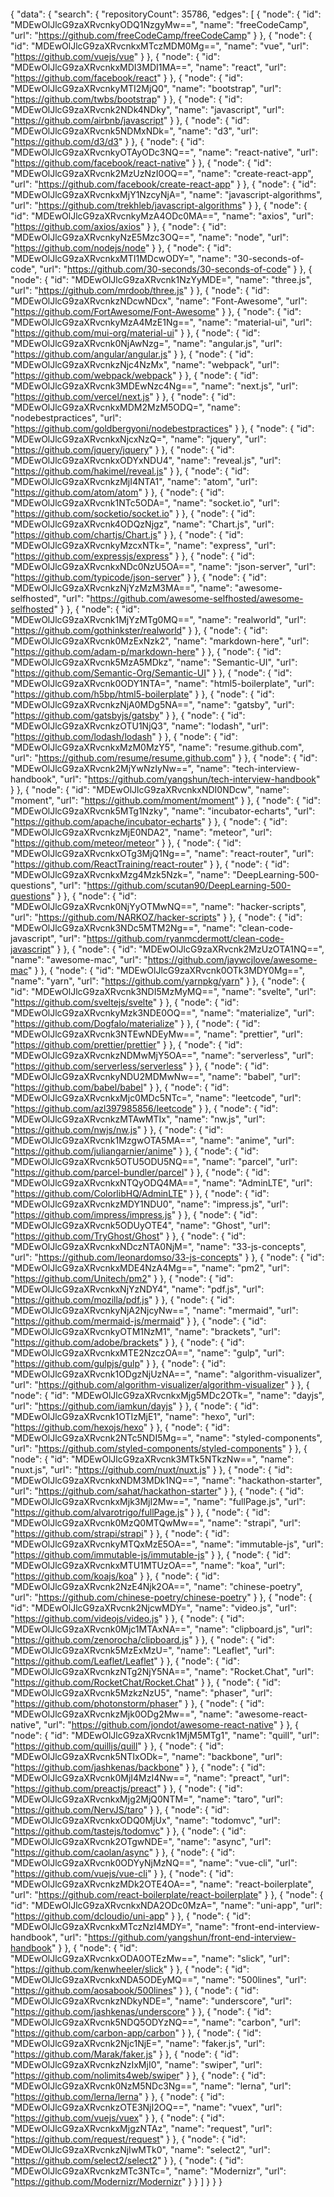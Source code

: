 ```
```
{
  "data": {
    "search": {
      "repositoryCount": 35786,
      "edges": [
        {
          "node": {
            "id": "MDEwOlJlcG9zaXRvcnkyODQ1NzgyMw==",
            "name": "freeCodeCamp",
            "url": "https://github.com/freeCodeCamp/freeCodeCamp"
          }
        },
        {
          "node": {
            "id": "MDEwOlJlcG9zaXRvcnkxMTczMDM0Mg==",
            "name": "vue",
            "url": "https://github.com/vuejs/vue"
          }
        },
        {
          "node": {
            "id": "MDEwOlJlcG9zaXRvcnkxMDI3MDI1MA==",
            "name": "react",
            "url": "https://github.com/facebook/react"
          }
        },
        {
          "node": {
            "id": "MDEwOlJlcG9zaXRvcnkyMTI2MjQ0",
            "name": "bootstrap",
            "url": "https://github.com/twbs/bootstrap"
          }
        },
        {
          "node": {
            "id": "MDEwOlJlcG9zaXRvcnk2NDk4NDky",
            "name": "javascript",
            "url": "https://github.com/airbnb/javascript"
          }
        },
        {
          "node": {
            "id": "MDEwOlJlcG9zaXRvcnk5NDMxNDk=",
            "name": "d3",
            "url": "https://github.com/d3/d3"
          }
        },
        {
          "node": {
            "id": "MDEwOlJlcG9zaXRvcnkyOTAyODc3NQ==",
            "name": "react-native",
            "url": "https://github.com/facebook/react-native"
          }
        },
        {
          "node": {
            "id": "MDEwOlJlcG9zaXRvcnk2MzUzNzI0OQ==",
            "name": "create-react-app",
            "url": "https://github.com/facebook/create-react-app"
          }
        },
        {
          "node": {
            "id": "MDEwOlJlcG9zaXRvcnkxMjY1NzcyNjA=",
            "name": "javascript-algorithms",
            "url": "https://github.com/trekhleb/javascript-algorithms"
          }
        },
        {
          "node": {
            "id": "MDEwOlJlcG9zaXRvcnkyMzA4ODc0MA==",
            "name": "axios",
            "url": "https://github.com/axios/axios"
          }
        },
        {
          "node": {
            "id": "MDEwOlJlcG9zaXRvcnkyNzE5Mzc3OQ==",
            "name": "node",
            "url": "https://github.com/nodejs/node"
          }
        },
        {
          "node": {
            "id": "MDEwOlJlcG9zaXRvcnkxMTI1MDcwODY=",
            "name": "30-seconds-of-code",
            "url": "https://github.com/30-seconds/30-seconds-of-code"
          }
        },
        {
          "node": {
            "id": "MDEwOlJlcG9zaXRvcnk1NzYyMDE=",
            "name": "three.js",
            "url": "https://github.com/mrdoob/three.js"
          }
        },
        {
          "node": {
            "id": "MDEwOlJlcG9zaXRvcnkzNDcwNDcx",
            "name": "Font-Awesome",
            "url": "https://github.com/FortAwesome/Font-Awesome"
          }
        },
        {
          "node": {
            "id": "MDEwOlJlcG9zaXRvcnkyMzA4MzE1Ng==",
            "name": "material-ui",
            "url": "https://github.com/mui-org/material-ui"
          }
        },
        {
          "node": {
            "id": "MDEwOlJlcG9zaXRvcnk0NjAwNzg=",
            "name": "angular.js",
            "url": "https://github.com/angular/angular.js"
          }
        },
        {
          "node": {
            "id": "MDEwOlJlcG9zaXRvcnkzNjc4NzMx",
            "name": "webpack",
            "url": "https://github.com/webpack/webpack"
          }
        },
        {
          "node": {
            "id": "MDEwOlJlcG9zaXRvcnk3MDEwNzc4Ng==",
            "name": "next.js",
            "url": "https://github.com/vercel/next.js"
          }
        },
        {
          "node": {
            "id": "MDEwOlJlcG9zaXRvcnkxMDM2MzM5ODQ=",
            "name": "nodebestpractices",
            "url": "https://github.com/goldbergyoni/nodebestpractices"
          }
        },
        {
          "node": {
            "id": "MDEwOlJlcG9zaXRvcnkxNjcxNzQ=",
            "name": "jquery",
            "url": "https://github.com/jquery/jquery"
          }
        },
        {
          "node": {
            "id": "MDEwOlJlcG9zaXRvcnkxODYxNDU4",
            "name": "reveal.js",
            "url": "https://github.com/hakimel/reveal.js"
          }
        },
        {
          "node": {
            "id": "MDEwOlJlcG9zaXRvcnkzMjI4NTA1",
            "name": "atom",
            "url": "https://github.com/atom/atom"
          }
        },
        {
          "node": {
            "id": "MDEwOlJlcG9zaXRvcnk1NTc5ODA=",
            "name": "socket.io",
            "url": "https://github.com/socketio/socket.io"
          }
        },
        {
          "node": {
            "id": "MDEwOlJlcG9zaXRvcnk4ODQzNjgz",
            "name": "Chart.js",
            "url": "https://github.com/chartjs/Chart.js"
          }
        },
        {
          "node": {
            "id": "MDEwOlJlcG9zaXRvcnkyMzcxNTk=",
            "name": "express",
            "url": "https://github.com/expressjs/express"
          }
        },
        {
          "node": {
            "id": "MDEwOlJlcG9zaXRvcnkxNDc0NzU5OA==",
            "name": "json-server",
            "url": "https://github.com/typicode/json-server"
          }
        },
        {
          "node": {
            "id": "MDEwOlJlcG9zaXRvcnkzNjYzMzM3MA==",
            "name": "awesome-selfhosted",
            "url": "https://github.com/awesome-selfhosted/awesome-selfhosted"
          }
        },
        {
          "node": {
            "id": "MDEwOlJlcG9zaXRvcnk1MjYzMTg0MQ==",
            "name": "realworld",
            "url": "https://github.com/gothinkster/realworld"
          }
        },
        {
          "node": {
            "id": "MDEwOlJlcG9zaXRvcnk0MzExNzk2",
            "name": "markdown-here",
            "url": "https://github.com/adam-p/markdown-here"
          }
        },
        {
          "node": {
            "id": "MDEwOlJlcG9zaXRvcnk5MzA5MDkz",
            "name": "Semantic-UI",
            "url": "https://github.com/Semantic-Org/Semantic-UI"
          }
        },
        {
          "node": {
            "id": "MDEwOlJlcG9zaXRvcnk0ODY1NTA=",
            "name": "html5-boilerplate",
            "url": "https://github.com/h5bp/html5-boilerplate"
          }
        },
        {
          "node": {
            "id": "MDEwOlJlcG9zaXRvcnkzNjA0MDg5NA==",
            "name": "gatsby",
            "url": "https://github.com/gatsbyjs/gatsby"
          }
        },
        {
          "node": {
            "id": "MDEwOlJlcG9zaXRvcnkzOTU1NjQ3",
            "name": "lodash",
            "url": "https://github.com/lodash/lodash"
          }
        },
        {
          "node": {
            "id": "MDEwOlJlcG9zaXRvcnkxMzM0MzY5",
            "name": "resume.github.com",
            "url": "https://github.com/resume/resume.github.com"
          }
        },
        {
          "node": {
            "id": "MDEwOlJlcG9zaXRvcnk2MjYwNzIyNw==",
            "name": "tech-interview-handbook",
            "url": "https://github.com/yangshun/tech-interview-handbook"
          }
        },
        {
          "node": {
            "id": "MDEwOlJlcG9zaXRvcnkxNDI0NDcw",
            "name": "moment",
            "url": "https://github.com/moment/moment"
          }
        },
        {
          "node": {
            "id": "MDEwOlJlcG9zaXRvcnk5MTg1Nzky",
            "name": "incubator-echarts",
            "url": "https://github.com/apache/incubator-echarts"
          }
        },
        {
          "node": {
            "id": "MDEwOlJlcG9zaXRvcnkzMjE0NDA2",
            "name": "meteor",
            "url": "https://github.com/meteor/meteor"
          }
        },
        {
          "node": {
            "id": "MDEwOlJlcG9zaXRvcnkxOTg3MjQ1Ng==",
            "name": "react-router",
            "url": "https://github.com/ReactTraining/react-router"
          }
        },
        {
          "node": {
            "id": "MDEwOlJlcG9zaXRvcnkxMzg4Mzk5Nzk=",
            "name": "DeepLearning-500-questions",
            "url": "https://github.com/scutan90/DeepLearning-500-questions"
          }
        },
        {
          "node": {
            "id": "MDEwOlJlcG9zaXRvcnk0NjYyOTMwNQ==",
            "name": "hacker-scripts",
            "url": "https://github.com/NARKOZ/hacker-scripts"
          }
        },
        {
          "node": {
            "id": "MDEwOlJlcG9zaXRvcnk3NDc5MTM2Ng==",
            "name": "clean-code-javascript",
            "url": "https://github.com/ryanmcdermott/clean-code-javascript"
          }
        },
        {
          "node": {
            "id": "MDEwOlJlcG9zaXRvcnk2MzUzOTA1NQ==",
            "name": "awesome-mac",
            "url": "https://github.com/jaywcjlove/awesome-mac"
          }
        },
        {
          "node": {
            "id": "MDEwOlJlcG9zaXRvcnk0OTk3MDY0Mg==",
            "name": "yarn",
            "url": "https://github.com/yarnpkg/yarn"
          }
        },
        {
          "node": {
            "id": "MDEwOlJlcG9zaXRvcnk3NDI5MzMyMQ==",
            "name": "svelte",
            "url": "https://github.com/sveltejs/svelte"
          }
        },
        {
          "node": {
            "id": "MDEwOlJlcG9zaXRvcnkyMzk3NDE0OQ==",
            "name": "materialize",
            "url": "https://github.com/Dogfalo/materialize"
          }
        },
        {
          "node": {
            "id": "MDEwOlJlcG9zaXRvcnk3NTEwNDEyMw==",
            "name": "prettier",
            "url": "https://github.com/prettier/prettier"
          }
        },
        {
          "node": {
            "id": "MDEwOlJlcG9zaXRvcnkzNDMwMjY5OA==",
            "name": "serverless",
            "url": "https://github.com/serverless/serverless"
          }
        },
        {
          "node": {
            "id": "MDEwOlJlcG9zaXRvcnkyNDU2MDMwNw==",
            "name": "babel",
            "url": "https://github.com/babel/babel"
          }
        },
        {
          "node": {
            "id": "MDEwOlJlcG9zaXRvcnkxMjc0MDc5NTc=",
            "name": "leetcode",
            "url": "https://github.com/azl397985856/leetcode"
          }
        },
        {
          "node": {
            "id": "MDEwOlJlcG9zaXRvcnkzMTAwMTIx",
            "name": "nw.js",
            "url": "https://github.com/nwjs/nw.js"
          }
        },
        {
          "node": {
            "id": "MDEwOlJlcG9zaXRvcnk1MzgwOTA5MA==",
            "name": "anime",
            "url": "https://github.com/juliangarnier/anime"
          }
        },
        {
          "node": {
            "id": "MDEwOlJlcG9zaXRvcnk5OTU5ODU5NQ==",
            "name": "parcel",
            "url": "https://github.com/parcel-bundler/parcel"
          }
        },
        {
          "node": {
            "id": "MDEwOlJlcG9zaXRvcnkxNTQyODQ4MA==",
            "name": "AdminLTE",
            "url": "https://github.com/ColorlibHQ/AdminLTE"
          }
        },
        {
          "node": {
            "id": "MDEwOlJlcG9zaXRvcnkzMDY1NDU0",
            "name": "impress.js",
            "url": "https://github.com/impress/impress.js"
          }
        },
        {
          "node": {
            "id": "MDEwOlJlcG9zaXRvcnk5ODUyOTE4",
            "name": "Ghost",
            "url": "https://github.com/TryGhost/Ghost"
          }
        },
        {
          "node": {
            "id": "MDEwOlJlcG9zaXRvcnkxNDczNTA0NjM=",
            "name": "33-js-concepts",
            "url": "https://github.com/leonardomso/33-js-concepts"
          }
        },
        {
          "node": {
            "id": "MDEwOlJlcG9zaXRvcnkxMDE4NzA4Mg==",
            "name": "pm2",
            "url": "https://github.com/Unitech/pm2"
          }
        },
        {
          "node": {
            "id": "MDEwOlJlcG9zaXRvcnkxNjYzNDY4",
            "name": "pdf.js",
            "url": "https://github.com/mozilla/pdf.js"
          }
        },
        {
          "node": {
            "id": "MDEwOlJlcG9zaXRvcnkyNjA2NjcyNw==",
            "name": "mermaid",
            "url": "https://github.com/mermaid-js/mermaid"
          }
        },
        {
          "node": {
            "id": "MDEwOlJlcG9zaXRvcnkyOTM1NzM1",
            "name": "brackets",
            "url": "https://github.com/adobe/brackets"
          }
        },
        {
          "node": {
            "id": "MDEwOlJlcG9zaXRvcnkxMTE2NzczOA==",
            "name": "gulp",
            "url": "https://github.com/gulpjs/gulp"
          }
        },
        {
          "node": {
            "id": "MDEwOlJlcG9zaXRvcnk1ODgzNjUzNA==",
            "name": "algorithm-visualizer",
            "url": "https://github.com/algorithm-visualizer/algorithm-visualizer"
          }
        },
        {
          "node": {
            "id": "MDEwOlJlcG9zaXRvcnkxMjg5MDc2OTk=",
            "name": "dayjs",
            "url": "https://github.com/iamkun/dayjs"
          }
        },
        {
          "node": {
            "id": "MDEwOlJlcG9zaXRvcnk1OTIzMjE1",
            "name": "hexo",
            "url": "https://github.com/hexojs/hexo"
          }
        },
        {
          "node": {
            "id": "MDEwOlJlcG9zaXRvcnk2NTc5NDI5Mg==",
            "name": "styled-components",
            "url": "https://github.com/styled-components/styled-components"
          }
        },
        {
          "node": {
            "id": "MDEwOlJlcG9zaXRvcnk3MTk5NTkzNw==",
            "name": "nuxt.js",
            "url": "https://github.com/nuxt/nuxt.js"
          }
        },
        {
          "node": {
            "id": "MDEwOlJlcG9zaXRvcnkxNDM3MDk1NQ==",
            "name": "hackathon-starter",
            "url": "https://github.com/sahat/hackathon-starter"
          }
        },
        {
          "node": {
            "id": "MDEwOlJlcG9zaXRvcnkxMjk3MjI2Mw==",
            "name": "fullPage.js",
            "url": "https://github.com/alvarotrigo/fullPage.js"
          }
        },
        {
          "node": {
            "id": "MDEwOlJlcG9zaXRvcnk0MzQ0MTQwMw==",
            "name": "strapi",
            "url": "https://github.com/strapi/strapi"
          }
        },
        {
          "node": {
            "id": "MDEwOlJlcG9zaXRvcnkyMTQxMzE5OA==",
            "name": "immutable-js",
            "url": "https://github.com/immutable-js/immutable-js"
          }
        },
        {
          "node": {
            "id": "MDEwOlJlcG9zaXRvcnkxMTU1MTUzOA==",
            "name": "koa",
            "url": "https://github.com/koajs/koa"
          }
        },
        {
          "node": {
            "id": "MDEwOlJlcG9zaXRvcnk2NzE4Njk2OA==",
            "name": "chinese-poetry",
            "url": "https://github.com/chinese-poetry/chinese-poetry"
          }
        },
        {
          "node": {
            "id": "MDEwOlJlcG9zaXRvcnk2NjcwMDY=",
            "name": "video.js",
            "url": "https://github.com/videojs/video.js"
          }
        },
        {
          "node": {
            "id": "MDEwOlJlcG9zaXRvcnk0Mjc1MTAxNA==",
            "name": "clipboard.js",
            "url": "https://github.com/zenorocha/clipboard.js"
          }
        },
        {
          "node": {
            "id": "MDEwOlJlcG9zaXRvcnk5MzExMzU=",
            "name": "Leaflet",
            "url": "https://github.com/Leaflet/Leaflet"
          }
        },
        {
          "node": {
            "id": "MDEwOlJlcG9zaXRvcnkzNTg2NjY5NA==",
            "name": "Rocket.Chat",
            "url": "https://github.com/RocketChat/Rocket.Chat"
          }
        },
        {
          "node": {
            "id": "MDEwOlJlcG9zaXRvcnk5MzkzNzU5",
            "name": "phaser",
            "url": "https://github.com/photonstorm/phaser"
          }
        },
        {
          "node": {
            "id": "MDEwOlJlcG9zaXRvcnkzMjk0ODg2Mw==",
            "name": "awesome-react-native",
            "url": "https://github.com/jondot/awesome-react-native"
          }
        },
        {
          "node": {
            "id": "MDEwOlJlcG9zaXRvcnk1MjM5MTg1",
            "name": "quill",
            "url": "https://github.com/quilljs/quill"
          }
        },
        {
          "node": {
            "id": "MDEwOlJlcG9zaXRvcnk5NTIxODk=",
            "name": "backbone",
            "url": "https://github.com/jashkenas/backbone"
          }
        },
        {
          "node": {
            "id": "MDEwOlJlcG9zaXRvcnk0MjI4MzI4Nw==",
            "name": "preact",
            "url": "https://github.com/preactjs/preact"
          }
        },
        {
          "node": {
            "id": "MDEwOlJlcG9zaXRvcnkxMjg2MjQ0NTM=",
            "name": "taro",
            "url": "https://github.com/NervJS/taro"
          }
        },
        {
          "node": {
            "id": "MDEwOlJlcG9zaXRvcnkxODQ0MjUx",
            "name": "todomvc",
            "url": "https://github.com/tastejs/todomvc"
          }
        },
        {
          "node": {
            "id": "MDEwOlJlcG9zaXRvcnk2OTgwNDE=",
            "name": "async",
            "url": "https://github.com/caolan/async"
          }
        },
        {
          "node": {
            "id": "MDEwOlJlcG9zaXRvcnk0ODYyNjMzNQ==",
            "name": "vue-cli",
            "url": "https://github.com/vuejs/vue-cli"
          }
        },
        {
          "node": {
            "id": "MDEwOlJlcG9zaXRvcnkzMDk2OTE4OA==",
            "name": "react-boilerplate",
            "url": "https://github.com/react-boilerplate/react-boilerplate"
          }
        },
        {
          "node": {
            "id": "MDEwOlJlcG9zaXRvcnkxNDA2ODc0MzA=",
            "name": "uni-app",
            "url": "https://github.com/dcloudio/uni-app"
          }
        },
        {
          "node": {
            "id": "MDEwOlJlcG9zaXRvcnkxMTczNzI4MDY=",
            "name": "front-end-interview-handbook",
            "url": "https://github.com/yangshun/front-end-interview-handbook"
          }
        },
        {
          "node": {
            "id": "MDEwOlJlcG9zaXRvcnkxODA0OTEzMw==",
            "name": "slick",
            "url": "https://github.com/kenwheeler/slick"
          }
        },
        {
          "node": {
            "id": "MDEwOlJlcG9zaXRvcnkxNDA5ODEyMQ==",
            "name": "500lines",
            "url": "https://github.com/aosabook/500lines"
          }
        },
        {
          "node": {
            "id": "MDEwOlJlcG9zaXRvcnkzNDkyNDE=",
            "name": "underscore",
            "url": "https://github.com/jashkenas/underscore"
          }
        },
        {
          "node": {
            "id": "MDEwOlJlcG9zaXRvcnk5NDQ5ODYzNQ==",
            "name": "carbon",
            "url": "https://github.com/carbon-app/carbon"
          }
        },
        {
          "node": {
            "id": "MDEwOlJlcG9zaXRvcnk2Njc1NjE=",
            "name": "faker.js",
            "url": "https://github.com/Marak/faker.js"
          }
        },
        {
          "node": {
            "id": "MDEwOlJlcG9zaXRvcnkzNzIxMjI0",
            "name": "swiper",
            "url": "https://github.com/nolimits4web/swiper"
          }
        },
        {
          "node": {
            "id": "MDEwOlJlcG9zaXRvcnk0NzM5NDc3Ng==",
            "name": "lerna",
            "url": "https://github.com/lerna/lerna"
          }
        },
        {
          "node": {
            "id": "MDEwOlJlcG9zaXRvcnkzOTE3NjI2OQ==",
            "name": "vuex",
            "url": "https://github.com/vuejs/vuex"
          }
        },
        {
          "node": {
            "id": "MDEwOlJlcG9zaXRvcnkxMjgzNTAz",
            "name": "request",
            "url": "https://github.com/request/request"
          }
        },
        {
          "node": {
            "id": "MDEwOlJlcG9zaXRvcnkzNjIwMTk0",
            "name": "select2",
            "url": "https://github.com/select2/select2"
          }
        },
        {
          "node": {
            "id": "MDEwOlJlcG9zaXRvcnkzMTc3NTc=",
            "name": "Modernizr",
            "url": "https://github.com/Modernizr/Modernizr"
          }
        }
      ]
    }
  }
}
```

```
